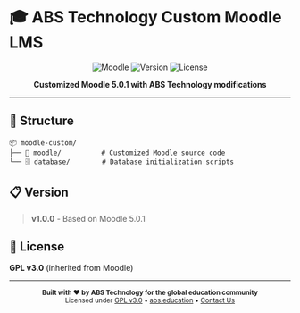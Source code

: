 # 🎓 ABS Technology Custom Moodle LMS

<div align="center">

![Moodle](https://img.shields.io/badge/Moodle-5.0.1-orange?style=for-the-badge&logo=moodle)
![Version](https://img.shields.io/badge/Version-1.0.0-blue?style=for-the-badge)
![License](https://img.shields.io/badge/License-GPL%20v3.0-green?style=for-the-badge)

**Customized Moodle 5.0.1 with ABS Technology modifications**

</div>

---

## 📁 Structure

```
📦 moodle-custom/
├── 🔧 moodle/          # Customized Moodle source code
└── 🗄️ database/        # Database initialization scripts
```

## 📋 Version

> **v1.0.0** - Based on Moodle 5.0.1

## 📄 License

**GPL v3.0** (inherited from Moodle)

---

<div align="center">
<sub><strong>Built with ❤️ by ABS Technology for the global education community</strong></sub><br/>
<sub>Licensed under <a href="https://github.com/abs-technology/moodle/blob/main/LICENSE">GPL v3.0</a> • <a href="https://abs.education">abs.education</a> • <a href="mailto:billnguyen@absi.edu.vn">Contact Us</a></sub>
</div>